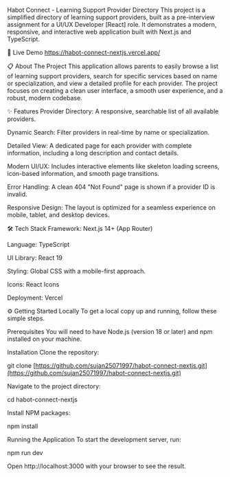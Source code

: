 Habot Connect - Learning Support Provider Directory
This project is a simplified directory of learning support providers, built as a pre-interview assignment for a UI/UX Developer [React] role. It demonstrates a modern, responsive, and interactive web application built with Next.js and TypeScript.

🚀 Live Demo
https://habot-connect-nextjs.vercel.app/

📋 About The Project
This application allows parents to easily browse a list of learning support providers, search for specific services based on name or specialization, and view a detailed profile for each provider. The project focuses on creating a clean user interface, a smooth user experience, and a robust, modern codebase.

✨ Features
Provider Directory: A responsive, searchable list of all available providers.

Dynamic Search: Filter providers in real-time by name or specialization.

Detailed View: A dedicated page for each provider with complete information, including a long description and contact details.

Modern UI/UX: Includes interactive elements like skeleton loading screens, icon-based information, and smooth page transitions.

Error Handling: A clean 404 "Not Found" page is shown if a provider ID is invalid.

Responsive Design: The layout is optimized for a seamless experience on mobile, tablet, and desktop devices.

🛠️ Tech Stack
Framework: Next.js 14+ (App Router)

Language: TypeScript

UI Library: React 19

Styling: Global CSS with a mobile-first approach.

Icons: React Icons

Deployment: Vercel

⚙️ Getting Started Locally
To get a local copy up and running, follow these simple steps.

Prerequisites
You will need to have Node.js (version 18 or later) and npm installed on your machine.

Installation
Clone the repository:

git clone [https://github.com/sujan25071997/habot-connect-nextjs.git](https://github.com/sujan25071997/habot-connect-nextjs.git)

Navigate to the project directory:

cd habot-connect-nextjs

Install NPM packages:

npm install

Running the Application
To start the development server, run:

npm run dev

Open http://localhost:3000 with your browser to see the result.
